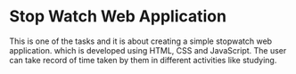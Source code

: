 # Stop Watch Web Application

This is one of the tasks and it is about creating a simple stopwatch web application.
which is developed using HTML, CSS and JavaScript. The user can take record of time taken by them in different activities like studying.
